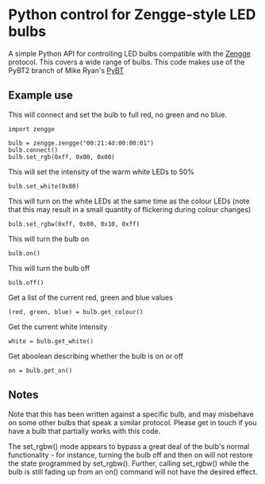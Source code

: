 Python control for Zengge-style LED bulbs
=========================================

A simple Python API for controlling LED bulbs compatible with the [Zengge](http://www.enledcontroller.com/) protocol. This covers a wide range of bulbs. This code makes use of the PyBT2 branch of Mike Ryan's [PyBT](http://github.com/mikeryan/PyBT)

Example use
-----------

This will connect and set the bulb to full red, no green and no blue.
```
import zengge

bulb = zengge.zengge("00:21:4d:00:00:01")
bulb.connect()
bulb.set_rgb(0xff, 0x00, 0x00)
```

This will set the intensity of the warm white LEDs to 50%
```
bulb.set_white(0x80)
```

This will turn on the white LEDs at the same time as the colour LEDs (note that this may result in a small quantity of flickering during colour changes)
```
bulb.set_rgbw(0xff, 0x80, 0x10, 0xff)
```

This will turn the bulb on
```
bulb.on()
```

This will turn the bulb off
```
bulb.off()
```

Get a list of the current red, green and blue values
```
(red, green, blue) = bulb.get_colour()
```

Get the current white intensity
```
white = bulb.get_white()
```

Get aboolean describing whether the bulb is on or off
```
on = bulb.get_on()
```

Notes
-----

Note that this has been written against a specific bulb, and may misbehave on some other bulbs that speak a similar protocol. Please get in touch if you have a bulb that partially works with this code.

The set_rgbw() mode appears to bypass a great deal of the bulb's normal functionality - for instance, turning the bulb off and then on will not restore the state programmed by set_rgbw(). Further, calling set_rgbw() while the bulb is still fading up from an on() command will not have the desired effect.